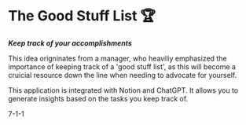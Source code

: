 # The Good Stuff List 🏆

**_Keep track of your accomplishments_**

This idea origninates from a manager, who heaviliy emphasized the importance of keeping track of a 'good stuff list', as this will become a cruicial resource down the line when needing to advocate for yourself.

This application is integrated with Notion and ChatGPT. It allows you to generate insights based on the tasks you keep track of.

7-1-1
